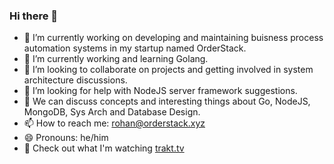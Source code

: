 ### Hi there 👋

<!--
**rohandhamapurkar/rohandhamapurkar** is a ✨ _special_ ✨ repository because its `README.md` (this file) appears on your GitHub profile.

Here are some ideas to get you started:
-->

- 🔭 I’m currently working on developing and maintaining buisness process automation systems in my startup named OrderStack.
- 🌱 I’m currently working and learning Golang.
- 👯 I’m looking to collaborate on projects and getting involved in system architecture discussions.
- 🤔 I’m looking for help with NodeJS server framework suggestions.
- 💬 We can discuss concepts and interesting things about Go, NodeJS, MongoDB, Sys Arch and Database Design.
- 📫 How to reach me: rohan@orderstack.xyz
- 😄 Pronouns: he/him
- 🎥 Check out what I'm watching [trakt.tv](https://trakt.tv/users/rohandhamapurkar/history/all/added)
